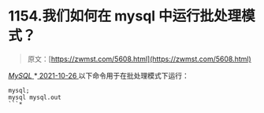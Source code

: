 <!--yml
category: 未分类
date: 0001-01-01 00:00:00
--->

# 1154.我们如何在 mysql 中运行批处理模式？

> 原文：[https://zwmst.com/5608.html](https://zwmst.com/5608.html)

   [ *MySQL* ](https://zwmst.com/mysql)*[ <time datetime="2021-10-27T00:58:48+08:00"> 2021-10-26 </time> ](https://zwmst.com/5608.html)  以下命令用于在批处理模式下运行：

```
mysql;
mysql mysql.out
```*